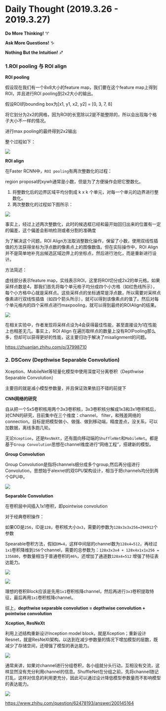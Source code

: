 # Daily Thought (2019.3.26 - 2019.3.27)
**Do More Thinking!** ♈ 

**Ask More Questions!** ♑

**Nothing But the Intuition!** ♐

### 1.ROI pooling 与 ROI align
**ROI pooling**

假设现在我们有一个8x8大小的feature map，我们要在这个feature map上得到ROI，并且进行ROI pooling到2x2大小的输出。

假设ROI的bounding box为[x1, y1, x2, y2] = [0, 3, 7, 8]

将它划分为2x2的网格，因为ROI的长宽除以2是不能整除的，所以会出现每个格子大小不一样的情况。

进行max pooling的最终得到2x2输出

整个过程如下：

![](__pics/ROI_pooling.gif)

**ROI align**

在Faster RCNN中，`ROI pooling`有两次整数化的过程：

region proposal的xywh通常是小数，但是为了方便操作会把它整数化。

1. 将整数化后的边界区域平均分割成 k x k 个单元，对每一个单元的边界进行整数化。
2. 两次整数化的过程如下图所示：

![](__pics/ROI_align_1.jpg)

事实上，经过上述两次整数化，此时的候选框已经和最开始回归出来的位置有一定的偏差，这个偏差会影响检测或者分割的准确度

为了解决这个问题，ROI Align方法取消整数化操作，保留了小数，使用双线性插值的方法获得坐标为浮点数的像素点上的图像数值。但在实际操作中，ROI Align并不是简单地补充出候选区域边界上的坐标点，然后进行池化，而是重新进行设计。

方法简述：

虚线部分表示feature map，实线表示ROI，这里将ROI切分成2x2的单元格。如果采样点数是4，那我们首先将每个单元格子均分成四个小方格（如红色线所示），每个小方格中心就是采样点。这些采样点的坐标通常是浮点数，所以需要对采样点像素进行双线性插值（如四个箭头所示），就可以得到该像素点的值了。然后对每个单元格内的四个采样点进行maxpooling，就可以得到最终的ROIAlign的结果。

![](__pics/ROI_align_2.jpg)

在相关实验中，作者发现将采样点设为4会获得最佳性能，甚至直接设为1在性能上也相差无几。事实上，ROI Align 在遍历取样点的数量上没有ROIPooling那么多，但却可以获得更好的性能，这主要归功于解决了misalignment的问题。

https://zhuanlan.zhihu.com/p/37998710

### 2. DSConv (Depthwise Separable Convolution)

Xception、MobileNet等轻量化模型中使用深度可分离卷积（Depthwise Separable Convolution）

主要目的就是减小模型参数量，并且保证效果依旧不错的前提下

**CNN网络的研究**

自从把一个5x5卷积核用两个3x3卷积核，3x3卷积核分解成1x3和3x1卷积核后，对CNN的研究，目前集中在三个维度：channel， filter，和残差网络的connection。目标是把模型做小、做强、做到移动端，精度差点，没关系，可以加数据，离线多跑几轮。

无论`Xception`，还是`ResNeXt`，还有面向移动端的`ShuffleNet`和`MobileNet`。都是基于`Group Convolution`思想在channel维度进行“网络工程”，搭建新的模型。

**Group Convolution**

Group Convolution是指将channels细分成多个group,然后再分组进行Convolution，思想始于alexnet的双GPU架构设计，相当于把channels均分到两个GPU中。

![](__pics/DSConv_1.jpg)

**Separable Convolution**

在卷积层中间插入1x1卷积，即pointwise convolution

对于经典卷积操作：

如果OD是`256`，ID是`128`，卷积核大小`3x3`，需要的参数为`128x3x3x256=294912`个参数

Spearable卷积方法，假如`DM=4`，这样中间层的channel数为`128x4=512`，再经过`1x1`卷积降维到`256`个channel，需要的总参数为：`128x3x3x4 + 128x4x1x1x256 = 135680`，参数量相当于普通卷积的`46%`，还增加了通道数`128x4=512` 增强了特征表达能力。

![](__pics/DSConv_2.jpg)

![](__pics/DSConv_3.jpg)

理想的卷积Block应该是先用`1x1`卷积核降channel，然后再进行`3x3`卷积提取特征，最后再用`1x1`卷积核降channel。

综上，**depthwise separable convolution = depthwise convolution + pointwise convolution**

**Xception, ResNeXt**

利用上述结构重新设计Inception model block，就是Xception；重新设计Resnet，就是ResNeXt架构。以达到在减少参数量的情况下增加模型的层数，既减少了存储空间，还增强了模型的表达能力。

![](__pics/DSConv_4.jpg)

通常来讲，如果对channel进行分组卷积，各小组就分头行动，互相没有交流，这样显然没有充分利用channel的信息。ShuffleNet在分组之前，先将channel随记打乱，这样对信息的利用更充分，因此可以通过设计降低模型参数量而不影响模型的表达能力。

![](__pics/DSConv_5.jpg)

https://www.zhihu.com/question/62478193/answer/200145164


